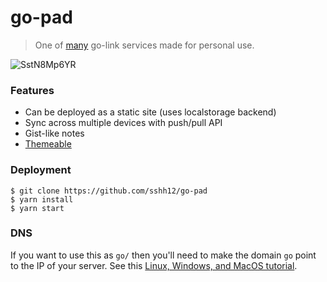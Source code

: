# go-pad

> One of [many](https://www.google.com/search?q=site:github.com%20golinks) go-link services made for personal use.

![SstN8Mp6YR](https://user-images.githubusercontent.com/6625384/102283042-3ca19a00-3ef7-11eb-9b9f-f68b84c47a8a.gif)

### Features

- Can be deployed as a static site (uses localstorage backend)
- Sync across multiple devices with push/pull API
- Gist-like notes
- [Themeable](https://theme-ui.com/demo/)

### Deployment

```
$ git clone https://github.com/sshh12/go-pad
$ yarn install
$ yarn start
```

### DNS

If you want to use this as `go/` then you'll need to make the domain `go` point to the IP of your server. See this [Linux, Windows, and MacOS tutorial](https://linuxize.com/post/how-to-edit-your-hosts-file/#modify-hosts-file-in-windows).
